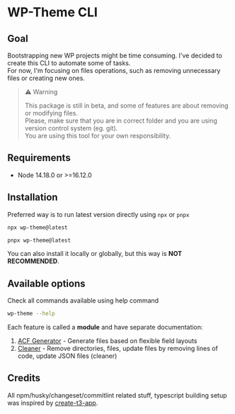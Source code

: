 # WP-Theme CLI

## Goal

Bootstrapping new WP projects might be time consuming. I've decided to create this CLI to automate some of tasks.  
For now, I'm focusing on files operations, such as removing unnecessary files or creating new ones.

> ⚠ Warning
>
> This package is still in beta, and some of features are about removing or modifying files.  
> Please, make sure that you are in correct folder and you are using version control system (eg. git).  
> You are using this tool for your own responsibility.

## Requirements

- Node 14.18.0 or >=16.12.0

## Installation

Preferred way is to run latest version directly using `npx` or `pnpx`

```bash
npx wp-theme@latest
```

```bash
pnpx wp-theme@latest
```

You can also install it locally or globally, but this way is **NOT RECOMMENDED**.

## Available options

Check all commands available using help command

```bash
wp-theme --help
```

Each feature is called a **module** and have separate documentation:

1. [ACF Generator](docs/acf-generator.md) - Generate files based on flexible field layouts
2. [Cleaner](docs/cleaner.md) - Remove directories, files, update files by removing lines of code, update JSON files (cleaner)

## Credits

All npm/husky/changeset/commitlint related stuff, typescript building setup was inspired by [create-t3-app](https://github.com/t3-oss/create-t3-app).
